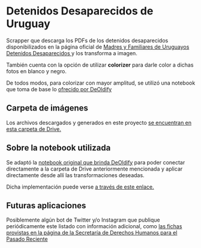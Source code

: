 # Detenidos Desaparecidos de Uruguay

Scrapper que descarga los PDFs de los detenidos desaparecidos disponibilizados en la
página oficial de [Madres y Familiares de Uruguayos Detenidos Desaparecidos
](https://desaparecidos.org.uy/desaparecidos/) y los transforma a imagen.

También cuenta con la opción de utilizar **colorizer** para darle color a dichas fotos en blanco y negro.

De todos modos, para colorizar con mayor amplitud, se utilizó una notebook que toma de base lo
[ofrecido por DeOldify](<(https://colab.research.google.com/github/jantic/DeOldify/blob/master/ImageColorizerColab.ipynb)>)

## Carpeta de imágenes

Los archivos descargados y generados en este proyecto
[se encuentran en esta carpeta de Drive.](https://drive.google.com/open?id=16sCjHrZ6648Z46Jmierp14BlaRgCps74)

## Sobre la notebook utilizada

Se adaptó la [notebook original que brinda DeOldify](https://colab.research.google.com/github/jantic/DeOldify/blob/master/ImageColorizerColab.ipynb)
para poder conectar directamente a la carpeta de Drive anteriormente mencionada y aplicar
directamente desde allí las transformaciones deseadas.

Dicha implementación puede verse [a través de este enlace.](https://colab.research.google.com/drive/1-BV3LHjy9nojFy1kJDPQ6pFRfc96cfVG?usp=sharing)

## Futuras aplicaciones

Posiblemente algún bot de Twitter y/o Instagram que publique periódicamente este listado con información
adicional, como [las fichas provistas en la página de la Secretaría de Derechos Humanos para el Pasado Reciente](https://www.gub.uy/secretaria-derechos-humanos-pasado-reciente/comunicacion/publicaciones?field_tipo_de_publicacion_target_id=226&year=all&month=all&field_tematica_target_id=206&field_publico_target_id=29&page=0)
